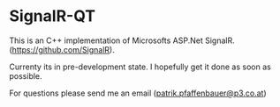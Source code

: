 SignalR-QT
==========

This is an C++ implementation of Microsofts ASP.Net SignalR. (https://github.com/SignalR).

Currenty its in pre-development state. I hopefully get it done as soon as possible. 

For questions please send me an email (patrik.pfaffenbauer@p3.co.at)
